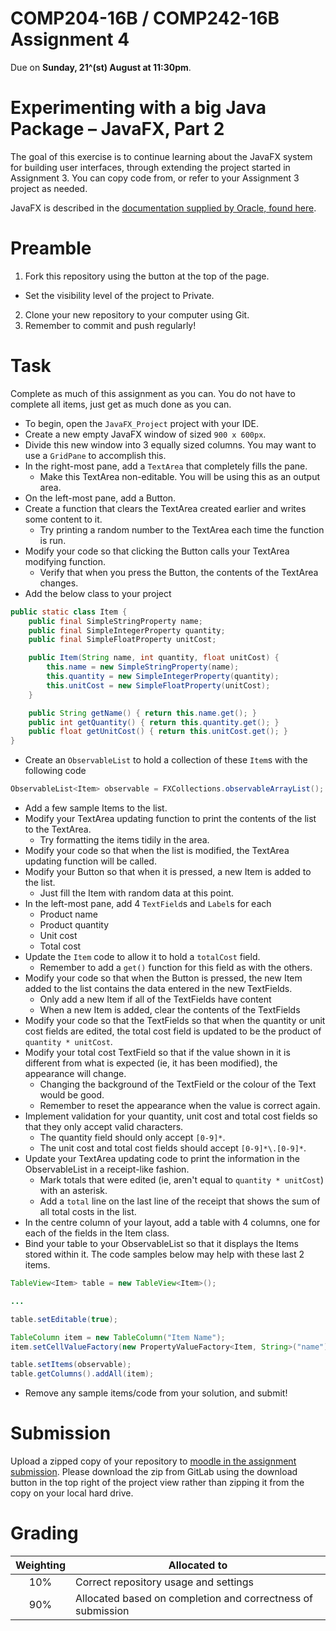 COMP204-16B / COMP242-16B Assignment 4
======================================

Due on **Sunday, 21^(st) August at 11:30pm**.


Experimenting with a big Java Package – JavaFX, Part 2
==============================================

The goal of this exercise is to continue learning about the JavaFX system for 
building user interfaces, through extending the project started in Assignment 3.
You can copy code from, or refer to your Assignment 3 project as needed.

JavaFX is described in the [documentation supplied by Oracle, found here](http://docs.oracle.com/javase/8/).

Preamble
========

1. Fork this repository using the button at the top of the page.
  * Set the visibility level of the project to Private.
2. Clone your new repository to your computer using Git.
3. Remember to commit and push regularly!


Task
====

Complete as much of this assignment as you can. You do not have to complete all items, just get as much done as you can.

* To begin, open the `JavaFX_Project` project with your IDE.
* Create a new empty JavaFX window of sized `900 x 600px`. 
* Divide this new window into 3 equally sized columns. You may want to use a `GridPane` to accomplish this.
* In the right-most pane, add a `TextArea` that completely fills the pane.
  * Make this TextArea non-editable. You will be using this as an output area.
* On the left-most pane, add a Button.
* Create a function that clears the TextArea created earlier and writes some content to it.
  * Try printing a random number to the TextArea each time the function is run.
* Modify your code so that clicking the Button calls your TextArea modifying function.
  * Verify that when you press the Button, the contents of the TextArea changes.
* Add the below class to your project

```java
public static class Item {
    public final SimpleStringProperty name;
    public final SimpleIntegerProperty quantity;
    public final SimpleFloatProperty unitCost;

    public Item(String name, int quantity, float unitCost) {
        this.name = new SimpleStringProperty(name);
        this.quantity = new SimpleIntegerProperty(quantity);
        this.unitCost = new SimpleFloatProperty(unitCost);
    }

    public String getName() { return this.name.get(); }
    public int getQuantity() { return this.quantity.get(); }
    public float getUnitCost() { return this.unitCost.get(); }
}
```

* Create an `ObservableList` to hold a collection of these `Item`s with the following code

```java
ObservableList<Item> observable = FXCollections.observableArrayList();
```

* Add a few sample Items to the list.
* Modify your TextArea updating function to print the contents of the list to the TextArea.
  * Try formatting the items tidily in the area.
* Modify your code so that when the list is modified, the TextArea updating function will be called.
* Modify your Button so that when it is pressed, a new Item is added to the list.
  * Just fill the Item with random data at this point.
* In the left-most pane, add 4 `TextField`s and `Label`s for each
  * Product name
  * Product quantity
  * Unit cost
  * Total cost
* Update the `Item` code to allow it to hold a `totalCost` field.
  * Remember to add a `get()` function for this field as with the others.
* Modify your code so that when the Button is pressed, the new Item added to the list contains the data entered in the new TextFields.
  * Only add a new Item if all of the TextFields have content
  * When a new Item is added, clear the contents of the TextFields
* Modify your code so that the TextFields so that when the quantity or unit cost fields are edited, the total cost field is updated to be the product of `quantity * unitCost`.
* Modify your total cost TextField so that if the value shown in it is different from what is expected (ie, it has been modified), the appearance will change.
  * Changing the background of the TextField or the colour of the Text would be good.
  * Remember to reset the appearance when the value is correct again.
* Implement validation for your quantity, unit cost and total cost fields so that they only accept valid characters.
  * The quantity field should only accept `[0-9]*`.
  * The unit cost and total cost fields should accept `[0-9]*\.[0-9]*`.
* Update your TextArea updating code to print the information in the ObservableList in a receipt-like fashion.
  * Mark totals that were edited (ie, aren't equal to `quantity * unitCost`) with an asterisk.
  * Add a `total` line on the last line of the receipt that shows the sum of all total costs in the list.
* In the centre column of your layout, add a table with 4 columns, one for each of the fields in the Item class.
* Bind your table to your ObservableList so that it displays the Items stored within it. The code samples below may help with these last 2 items.

```java
TableView<Item> table = new TableView<Item>();

...

table.setEditable(true);

TableColumn item = new TableColumn("Item Name");
item.setCellValueFactory(new PropertyValueFactory<Item, String>("name"));

table.setItems(observable);
table.getColumns().addAll(item);
```

* Remove any sample items/code from your solution, and submit!

Submission
==========

Upload a zipped copy of your repository to [moodle in the assignment submission](https://elearn.waikato.ac.nz/mod/assign/view.php?id=568044). 
Please download the zip from GitLab using the download button in the top right 
of the project view rather than zipping it from the copy on your local hard drive.


Grading
=======

| Weighting | Allocated to |
|:----------:|------|
| 10% | Correct repository usage and settings |
| 90% | Allocated based on completion and correctness of submission |
